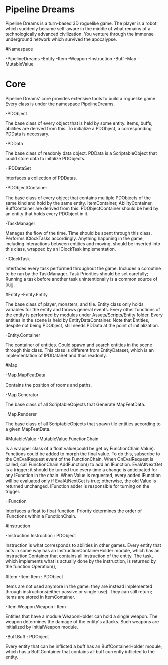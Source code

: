 # Pipeline Dreams
Pipeline Dreams is a turn-based 3D roguelike game. The player is a robot which suddenly became self-aware in the middle of what remains of a technologically advanced civilization. You venture through the immense underground network which survived the apocalypse. 

#Namespace

-PipelineDreams
  -Entity
  -Item
    -Weapon
  -Instruction
  -Buff
  -Map
  -MutableValue

# Core
Pipeline Dreams' core provides extensive tools to build a roguelike game. Every class is under the namespace PipelineDreams.

-PDObject

The base class of every object that is held by some entity. Items, buffs, abilities are derived from this. To initialize a PDObject, a corresponding PDData is necessary.


-PDData

The base class of readonly data object. PDData is a ScriptableObject that could store data to initalize PDObjects.


-IPDDataSet

Interfaces a collection of PDDatas. 


-PDObjectContainer<T>

The base class of every object that contains multiple PDObjects of the same kind and hold by the same entity. ItemContainer, AbilityContainer, BuffContainer are derived from this. PDObjectContainer should be held by an entity that holds every PDObject in it.

-TaskManager

Manages the flow of the time. Time should be spent through this class. Performs IClockTasks accordingly. Anything happning in the game, including interactions between entities and moving, should be inserted into this class, wrapped by an IClockTask implementation.

-IClockTask

Interfaces every task performed throughout the game. Includes a coroutine to be ran by the TaskManager. Task Priorities should be set carefully; Running a task before another task unintentionally is a common source of bug.

#Entity
-Entity.Entity

The base class of player, monsters, and tile. Entity class only holds variables for the entity and throws general events. Every other functions of the entity is performed by modules under Assets/Scripts/Entity folder. Every entities in the scene is held by EntityDataContainer. Note that Entities, despite not being PDObject, still needs PDData at the point of initialization.


-Entity.Container

The container of entities. Could spawn and search entities in the scene through this class. This class is different from EntityDataset, which is an implementation of IPDDataSet and thus readonly.

#Map

-Map.MapFeatData

Contains the position of rooms and paths.


-Map.Generator

The base class of all ScriptableObjects that Generate MapFeatData.


-Map.Renderer

The base class of all ScriptableObjects that spawn tile entities according to a given MapFeatData.

#MutableValue
-MutableValue.FunctionChain

Is a wrapper class of a float value(could be get by FunctionChain.Value). Functions could be added to morph the final value. To do this, subscribe to the OnEvalRequest event of the FunctionChain. When OnEvalRequest is called, call FunctionChain.AddFunction() to add an IFunction. EvalAtNextGet is a trigger; it should be turned true every time a change is anticipated for any IFunction in the chain. When Value is requested, every added IFunction will be evaluated only if EvalAtNextGet is true; otherwise, the old Value is returned unchanged. IFunction adder is responsible for turning on the trigger.


-IFunction

Interfaces a float to float function. Priority determines the order of IFunctions within a FunctionChain.

#Instruction

-Instruction.Instruction : PDObject

Instruction is what corresponds to abilities in other games. Every entity that acts in some way has an InstructionContainerHolder module, which has an Instruction.Container that contains all instruction of the entity. The task, which implements what is actually done by the instruction, is returned by the function Operation(), 

#Item
-Item.Item : PDObject

Items are not used anymore in the game; they are instead implemented through instructions(either passive or single-use). They can still return; items are stored in ItemContainer.

-Item.Weapon.Weapon : Item

Entities that have a module WeaponHolder can hold a single weapon. The weapon determines the damage of the entity's attacks. Such weapons are initialized by InitialWeapon module.  

-Buff.Buff : PDObject

Every entity that can be inflicted a buff has an BuffContainerHolder module, which has a Buff.Container that contains all buff currently inflicted to the entity. 
